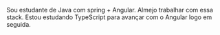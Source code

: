 Sou estudante de Java com spring + Angular. Almejo trabalhar com essa stack. Estou estudando TypeScript para avançar com o Angular logo em seguida.

